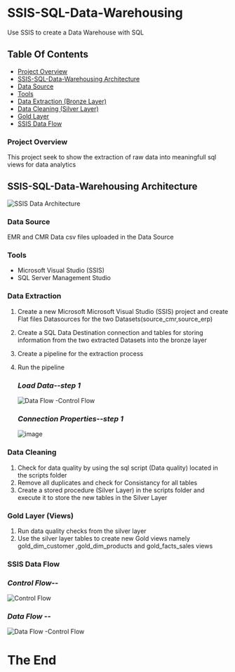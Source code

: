 # SSIS-SQL-Data-Warehousing
Use SSIS to create a Data Warehouse with SQL


## Table Of Contents

- [ Project Overview ](#Project-Overview)
- [ SSIS-SQL-Data-Warehousing Architecture](#SSIS-SQL-Data-Warehousing-Architecture)
- [ Data Source ](#Data-Source)
- [ Tools ](#Tools)
- [ Data Extraction (Bronze Layer) ](#Data-Extraction-(Bronze-Layer))
- [ Data Cleaning (Silver Layer) ](#Data-Cleaning-(Silver-Layer))
- [ Gold Layer](#Gold-Layer)
- [ SSIS Data Flow](#SSIS-Data-Flow)


### Project Overview

This project seek to show the extraction of raw data into meaningfull sql views for data analytics 


## SSIS-SQL-Data-Warehousing Architecture
 ![SSIS Data Architecture](https://github.com/user-attachments/assets/47a33617-a605-4913-92bb-4667c395003f)




### Data Source
EMR and CMR Data csv files uploaded in the Data Source

### Tools
-  Microsoft Visual Studio (SSIS)
- SQL Server Management Studio

### Data Extraction 
1. Create a new Microsoft Microsoft Visual Studio (SSIS) project and create Flat files Datasources for the two Datasets(source_cmr,source_erp)
2. Create a SQL Data Destination connection and tables for storing information from the two extracted Datasets into the bronze layer 
3. Create a pipeline for the extraction process
4. Run the pipeline

   ### *Load Data--step 1*
   ![Data Flow -Control Flow](https://github.com/user-attachments/assets/e5f16e34-cb10-48e2-a1d0-0b95b4c29485)

   ### *Connection Properties--step 1*
   ![image](https://github.com/user-attachments/assets/012c2ee0-8fc6-4faa-8e8a-0bb05babdcc6)




### Data Cleaning 
1. Check for data quality by using the sql script (Data quality) located in the scripts folder
2. Remove all duplicates and check for Consistancy for all tables
3. Create a stored procedure (Silver Layer) in the scripts folder and execute it to store the new tables in the Silver Layer
   


### Gold Layer (Views)
1. Run data quality checks from the silver layer
2. Use the silver layer tables to create new Gold views namely gold_dim_customer ,gold_dim_products and gold_facts_sales  views


### SSIS Data Flow

 ### *Control Flow--*
 ![Control Flow](https://github.com/user-attachments/assets/862b379e-d152-4a63-a6d0-48cac01c4885)

 ### *Data Flow --*
 ![Data Flow -Control Flow](https://github.com/user-attachments/assets/d7b412d6-3930-40c2-8515-6e0bafad6c1a)


 #  The End

